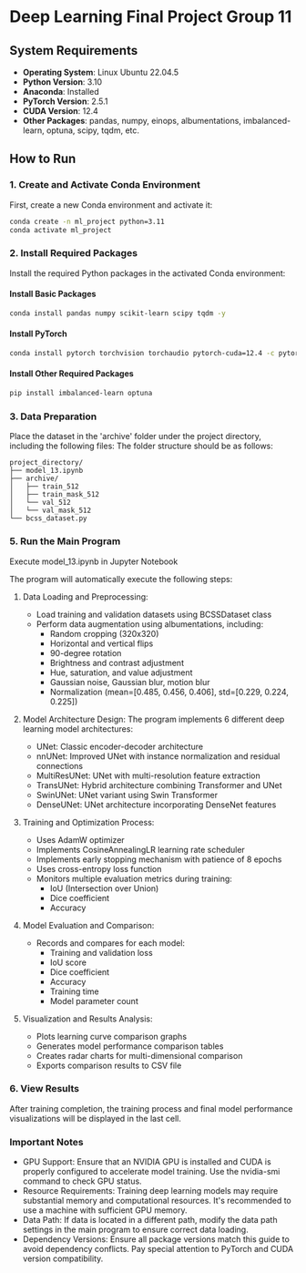 #  Deep Learning Final Project Group 11

## System Requirements

- **Operating System**: Linux Ubuntu 22.04.5
- **Python Version**: 3.10
- **Anaconda**: Installed
- **PyTorch Version**: 2.5.1
- **CUDA Version**: 12.4
- **Other Packages**: pandas, numpy, einops, albumentations, imbalanced-learn, optuna, scipy, tqdm, etc.

## How to Run

### 1. Create and Activate Conda Environment

First, create a new Conda environment and activate it:

```bash
conda create -n ml_project python=3.11
conda activate ml_project
```

### 2. Install Required Packages

Install the required Python packages in the activated Conda environment:

#### Install Basic Packages
```bash
conda install pandas numpy scikit-learn scipy tqdm -y
```

#### Install PyTorch
```bash
conda install pytorch torchvision torchaudio pytorch-cuda=12.4 -c pytorch -c nvidia
```

#### Install Other Required Packages
```bash
pip install imbalanced-learn optuna
```

### 3. Data Preparation

Place the dataset in the 'archive' folder under the project directory, including the following files:
The folder structure should be as follows:

```
project_directory/
├── model_13.ipynb
├── archive/
│   ├── train_512
│   ├── train_mask_512
│   └── val_512
│   └── val_mask_512
└── bcss_dataset.py
```

### 5. Run the Main Program

Execute model_13.ipynb in Jupyter Notebook

The program will automatically execute the following steps:
1. Data Loading and Preprocessing:
    * Load training and validation datasets using BCSSDataset class
    * Perform data augmentation using albumentations, including:
        * Random cropping (320x320)
        * Horizontal and vertical flips
        * 90-degree rotation
        * Brightness and contrast adjustment
        * Hue, saturation, and value adjustment
        * Gaussian noise, Gaussian blur, motion blur
        * Normalization (mean=[0.485, 0.456, 0.406], std=[0.229, 0.224, 0.225])

2. Model Architecture Design: The program implements 6 different deep learning model architectures:
    * UNet: Classic encoder-decoder architecture
    * nnUNet: Improved UNet with instance normalization and residual connections
    * MultiResUNet: UNet with multi-resolution feature extraction
    * TransUNet: Hybrid architecture combining Transformer and UNet
    * SwinUNet: UNet variant using Swin Transformer
    * DenseUNet: UNet architecture incorporating DenseNet features

3. Training and Optimization Process:
    * Uses AdamW optimizer
    * Implements CosineAnnealingLR learning rate scheduler
    * Implements early stopping mechanism with patience of 8 epochs
    * Uses cross-entropy loss function
    * Monitors multiple evaluation metrics during training:
        * IoU (Intersection over Union)
        * Dice coefficient
        * Accuracy

4. Model Evaluation and Comparison:
    * Records and compares for each model:
        * Training and validation loss
        * IoU score
        * Dice coefficient
        * Accuracy
        * Training time
        * Model parameter count

5. Visualization and Results Analysis:
    * Plots learning curve comparison graphs
    * Generates model performance comparison tables
    * Creates radar charts for multi-dimensional comparison
    * Exports comparison results to CSV file

### 6. View Results

After training completion, the training process and final model performance visualizations will be displayed in the last cell.

### Important Notes
* GPU Support: Ensure that an NVIDIA GPU is installed and CUDA is properly configured to accelerate model training. Use the nvidia-smi command to check GPU status.
* Resource Requirements: Training deep learning models may require substantial memory and computational resources. It's recommended to use a machine with sufficient GPU memory.
* Data Path: If data is located in a different path, modify the data path settings in the main program to ensure correct data loading.
* Dependency Versions: Ensure all package versions match this guide to avoid dependency conflicts. Pay special attention to PyTorch and CUDA version compatibility.